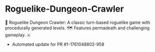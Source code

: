 # Roguelike-Dungeon-Crawler
👹 Roguelike Dungeon Crawler: A classic turn-based roguelike game with procedurally generated levels. 🗺️ Features permadeath and challenging gameplay. ⚔️


- Automated update for PR #1-1761048802-958
